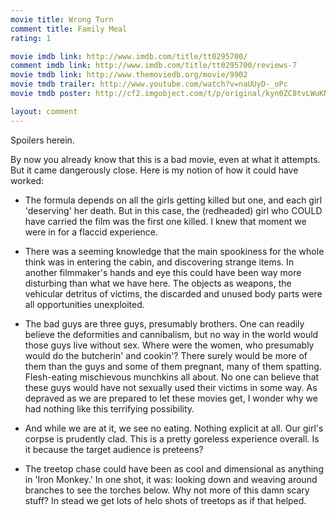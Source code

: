 ```yaml
---
movie title: Wrong Turn
comment title: Family Meal
rating: 1

movie imdb link: http://www.imdb.com/title/tt0295700/
comment imdb link: http://www.imdb.com/title/tt0295700/reviews-7
movie tmdb link: http://www.themoviedb.org/movie/9902
movie tmdb trailer: http://www.youtube.com/watch?v=naUUyD-_oPc
movie tmdb poster: http://cf2.imgobject.com/t/p/original/kyn0ZC8tvLWuKN85mhlG1lwB1WQ.jpg

layout: comment
---
```


Spoilers herein.

By now you already know that this is a bad movie, even at what it attempts. But it came dangerously close. Here is my notion of how it could have worked:

- The formula depends on all the girls getting killed but one, and each girl 'deserving' her death. But in this case, the (redheaded) girl who COULD have carried the film was the first one killed. I knew that moment we were in for a flaccid experience.

- There was a seeming knowledge that the main spookiness for the whole think was in entering the cabin, and discovering strange items. In another filmmaker's hands and eye this could have been way more disturbing than what we have here. The objects as weapons, the vehicular detritus of victims, the discarded and unused body parts were all opportunities unexploited.

- The bad guys are three guys, presumably brothers. One can readily believe the deformities and cannibalism, but no way in the world would those guys live without sex. Where were the women, who presumably would do the butcherin' and cookin'? There surely would be more of them than the guys and some of them pregnant, many of them spatting. Flesh-eating mischievous munchkins all about. No one can believe that these guys would have not sexually used their victims in some way. As depraved as we are prepared to let these movies get, I wonder why we had nothing like this terrifying possibility.

- And while we are at it, we see no eating. Nothing explicit at all. Our girl's corpse is prudently clad. This is a pretty goreless experience overall. Is it because the target audience is preteens?

- The treetop chase could have been as cool and dimensional as anything in 'Iron Monkey.' In one shot, it was: looking down and weaving around branches to see the torches below. Why not more of this damn scary stuff? In stead we get lots of helo shots of treetops as if that helped.